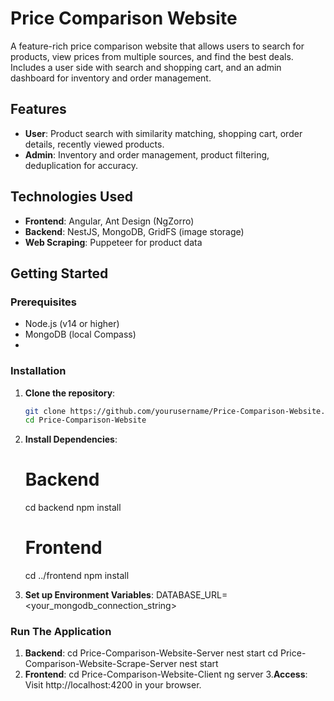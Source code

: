 # Price Comparison Website

A feature-rich price comparison website that allows users to search for products, view prices from multiple sources, and find the best deals. Includes a user side with search and shopping cart, and an admin dashboard for inventory and order management.

## Features
- **User**: Product search with similarity matching, shopping cart, order details, recently viewed products.
- **Admin**: Inventory and order management, product filtering, deduplication for accuracy.

## Technologies Used
- **Frontend**: Angular, Ant Design (NgZorro)
- **Backend**: NestJS, MongoDB, GridFS (image storage)
- **Web Scraping**: Puppeteer for product data

## Getting Started

### Prerequisites
- Node.js (v14 or higher)
- MongoDB (local Compass)
-
### Installation
1. **Clone the repository**:
   ```bash
   git clone https://github.com/yourusername/Price-Comparison-Website.git
   cd Price-Comparison-Website
2. **Install Dependencies**:

    # Backend
    cd backend
    npm install
    
    # Frontend
    cd ../frontend
    npm install
3. **Set up Environment Variables**:
   DATABASE_URL=<your_mongodb_connection_string>

### Run The Application
1. **Backend**:
  cd Price-Comparison-Website-Server
  nest start
  cd Price-Comparison-Website-Scrape-Server
  nest start
2. **Frontend**:
  cd Price-Comparison-Website-Client
  ng server
3.**Access**:
   Visit http://localhost:4200 in your browser.   
